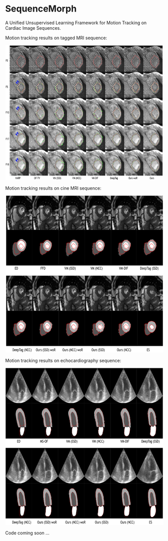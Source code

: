 # SequenceMorph
A Unified Unsupervised Learning Framework for Motion Tracking on Cardiac Image Sequences.

Motion tracking results on tagged MRI sequence:
<div align=center><img width="650" height="430" src="https://github.com/DeepTag/SequenceMorph/blob/main/smt.png"/></div>

Motion tracking results on cine MRI sequence:
<div align=center><img width="650" height="500" src="https://github.com/DeepTag/SequenceMorph/blob/main/smc.png"/></div>

Motion tracking results on echocardiography sequence:
<div align=center><img width="650" height="500" src="https://github.com/DeepTag/SequenceMorph/blob/main/smu.png"/></div>

Code coming soon ...
